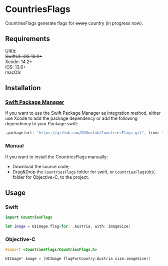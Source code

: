 # CountriesFlags

CountriesFlags generate flags for ~~every~~ country (in progress now).

## Requirements

UIKit:  
~~SwiftUI: iOS 13.0+~~  
Xcode: 14.2+  
iOS: 13.0+  
macOS:

## Installation

### [Swift Package Manager](https://swift.org/package-manager/)

If you want to use the Swift Package Manager as integration method, either use Xcode to add the package dependency or add the following dependency to your Package.swift:

```swift
.package(url: "https://github.com/DVGnatuk/CountriesFlags.git", from: "1.0.0"),
```

### Manual

If you want to install the CountriesFlags manually:
* Download the source code;
* Drag&Drop the `CountriesFlags` folder for swift, or `CountriesFlagsObjC` folder for Objective-C, to the project.

## Usage

### Swift
```swift
import CountriesFlags

let image = UIImage.flag(for: .Austria, with: imageSize)
```
### Objective-C
```objectivec
#import <CountriesFlags/CountriesFlags.h>

UIImage* image = [UIImage flagForCountry:Austria size:imageSize)]
```
